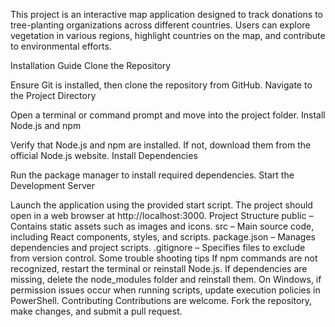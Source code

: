 This project is an interactive map application designed to track donations to tree-planting organizations across different countries. Users can explore vegetation in various regions, highlight countries on the map, and contribute to environmental efforts.

Installation Guide
Clone the Repository

Ensure Git is installed, then clone the repository from GitHub.
Navigate to the Project Directory

Open a terminal or command prompt and move into the project folder.
Install Node.js and npm

Verify that Node.js and npm are installed. If not, download them from the official Node.js website.
Install Dependencies

Run the package manager to install required dependencies.
Start the Development Server

Launch the application using the provided start script. The project should open in a web browser at http://localhost:3000.
Project Structure
public – Contains static assets such as images and icons.
src – Main source code, including React components, styles, and scripts.
package.json – Manages dependencies and project scripts.
.gitignore – Specifies files to exclude from version control.
Some trouble shooting tips
If npm commands are not recognized, restart the terminal or reinstall Node.js.
If dependencies are missing, delete the node_modules folder and reinstall them.
On Windows, if permission issues occur when running scripts, update execution policies in PowerShell.
Contributing
Contributions are welcome. Fork the repository, make changes, and submit a pull request.
